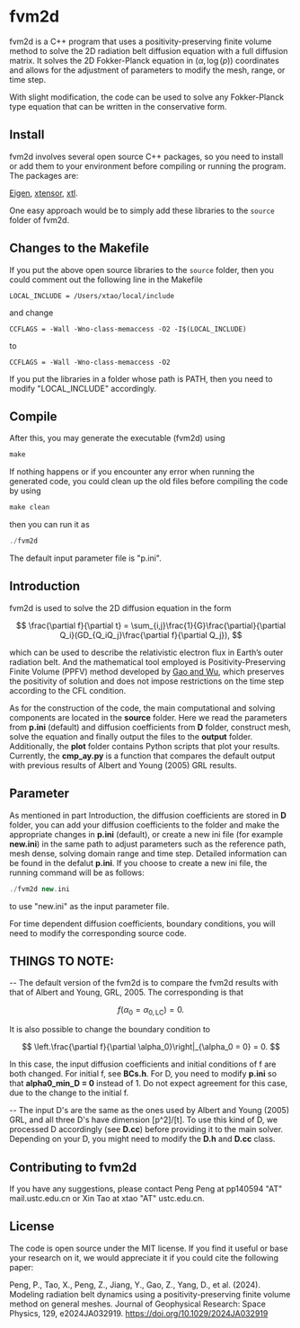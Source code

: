 # fvm2d

fvm2d is a C++ program that uses a positivity-preserving finite volume method to solve the 2D radiation belt diffusion equation with a full diffusion matrix. It solves the 2D Fokker-Planck equation in ${(\alpha, \log(p))}$ coordinates and allows for the adjustment of parameters to modify the mesh, range, or time step.

With slight modification, the code can be used to solve any Fokker-Planck type equation that can be written in the conservative form.

## Install

fvm2d involves several open source C++ packages, so you need to install or add them to your environment before compiling or running the program. The packages are: 

[Eigen](https://eigen.tuxfamily.org), [xtensor](https://github.com/xtensor-stack/xtensor), [xtl](https://github.com/xtensor-stack/xtl).

One easy approach would be to simply add these libraries to the ```source``` folder of fvm2d. 

## Changes to the Makefile

If you put the above open source libraries to the ```source``` folder, then you could comment out the following line in the Makefile

```
LOCAL_INCLUDE = /Users/xtao/local/include
```
and change 
```
CCFLAGS = -Wall -Wno-class-memaccess -O2 -I$(LOCAL_INCLUDE)
```
to 
```
CCFLAGS = -Wall -Wno-class-memaccess -O2 
```

If you put the libraries in a folder whose path is PATH, then you need to modify "LOCAL_INCLUDE" accordingly. 

## Compile

After this, you may generate the executable (fvm2d) using  

```C++
make
```
If nothing happens or if you encounter any error when running the generated code, you could clean up the old files before compiling the code by using 

```C++
make clean
```

then you can run it as 

```C++
./fvm2d
```

The default input parameter file is "p.ini". 

## Introduction

fvm2d is used to solve the 2D diffusion equation in the form

$$
\frac{\partial f}{\partial t} = \sum_{i,j}\frac{1}{G}\frac{\partial}{\partial Q_i}(GD_{Q_iQ_j}\frac{\partial f}{\partial Q_j}),
$$

which can be used to describe the relativistic electron flux in Earth’s outer radiation belt. And the mathematical tool employed is Positivity-Preserving Finite Volume (PPFV) method developed by [Gao and Wu](http://epubs.siam.org/doi/10.1137/140972470), which preserves the positivity of solution and does not impose restrictions on the time step according to the CFL condition.

As for the construction of the code, the main computational and solving components are located in the **source** folder. Here we read the parameters from **p.ini** (default) and diffusion coefficients from **D** folder, construct mesh, solve the equation and finally output the files to the **output** folder. Additionally, the **plot** folder contains Python scripts that plot your results. Currently, the **cmp_ay.py** is a function that compares the default output with previous results of Albert and Young (2005) GRL results. 

## Parameter

As mentioned in part Introduction, the diffusion coefficients are stored in **D** folder, you can add your diffusion coefficients to the folder and make the appropriate changes in **p.ini** (default), or create a new ini file (for example **new.ini**) in the same path to adjust parameters such as the reference path, mesh dense, solving domain range and time step. Detailed information can be found in the defalut **p.ini**. If you choose to create a new ini file, the running command will be as follows:

```C++
./fvm2d new.ini
```

to use "new.ini" as the input parameter file.

For time dependent diffusion coefficients, boundary conditions, you will need to modify the corresponding source code.

## THINGS TO NOTE:
-- The default version of the fvm2d is to compare the fvm2d results with that of Albert and Young, GRL, 2005. The corresponding is that 

$$
f(\alpha_0 = \alpha_{0,\text{LC}}) = 0.
$$

It is also possible to change the boundary condition to 

$$
\left.\frac{\partial f}{\partial \alpha_0}\right|_{\alpha_0 = 0} = 0.
$$

In this case, the input diffusion coefficients and initial conditions of f are both changed. For initial f, see **BCs.h**. For D, you need to modify **p.ini** so that **alpha0_min_D = 0** instead of 1. Do not expect agreement for this case, due to the change to the initial f.

-- The input D's are the same as the ones used by Albert and Young (2005) GRL, and all three D's have dimension [p^2]/[t]. To use this kind of D, we processed D accordingly (see **D.cc**) before providing it to the main solver. Depending on your D, you might need to modify the **D.h** and **D.cc** class.

## Contributing to fvm2d

If you have any suggestions, please contact Peng Peng at pp140594 "AT" mail.ustc.edu.cn or Xin Tao at xtao "AT" ustc.edu.cn. 

## License

The code is open source under the MIT license. If you find it useful or base your research on it, we would appreciate it if you could cite the following paper:

Peng, P., Tao, X., Peng, Z., Jiang, Y., Gao, Z., Yang, D., et al. (2024). Modeling radiation belt dynamics using a positivity-preserving finite volume method on general meshes. Journal of Geophysical Research: Space Physics, 129, e2024JA032919. https://doi.org/10.1029/2024JA032919


